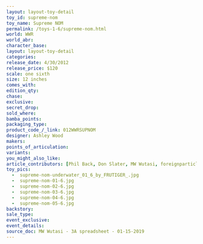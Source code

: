 ```yaml
---
layout: layout-toy-detail 
toy_id: supreme-nom
toy_name: Supreme NOM
permalink: /toys-1-6/supreme-nom.html
world: WWR
world_abr: 
character_base: 
layout: layout-toy-detail
categories: 
release_date: 4/30/2012
release_price: $120 
scale: one sixth
size: 12 inches
comes_with: 
edition_qty: 
chase: 
exclusive: 
secret_drop: 
sold_where: 
bamba_points: 
packaging_type: 
product_code_/_link: 012WWRSUPNOM
designer: Ashley Wood
makers: 
points_of_articulation: 
variants: 
you_might_also_like: 
article_contributors: [Phil Back, Don Slater, MW Wutasi, foreignparticle, luciferbeck, frutiger_]
toy_pics: 
  -  supreme-nom-underwater_01_6_by_FRUTIGER_.jpg
  -  supreme-nom-01-6.jpg
  -  supreme-nom-02-6.jpg
  -  supreme-nom-03-6.jpg
  -  supreme-nom-04-6.jpg
  -  supreme-nom-05-6.jpg
backstory: 
sale_type: 
event_exclusive: 
event_details: 
source_doc: MW Wutasi - 3A spreadsheet - 01-15-2019
---
```

